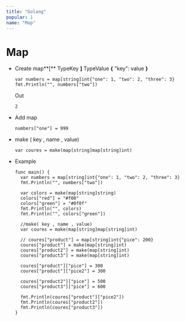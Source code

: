 ```yaml
---
title: "Golang"
popular: 1
name: "Map"
---
```


# Map

- Create map**[** TypeKey **]** TypeValue **{** "key": value **}**

  ```
  var numbers = map[string]int{"one": 1, "two": 2, "three": 3}
  fmt.Println("", numbers["two"])
  ```

  Out

  ```
  2
  ```

- Add map

  ```
  numbers["one"] = 999
  ```

- make ( key , name , value)

  ```
  var coures = make(map[string]map[string]int)
  ```

- Example

  ```
  func main() {
    var numbers = map[string]int{"one": 1, "two": 2, "three": 3}
    fmt.Println("", numbers["two"])

    var colors = make(map[string]string)
    colors["red"] = "#f00"
    colors["green"] = "#0f0f"
    fmt.Println("", colors)
    fmt.Println("", colors["green"])

    //make( key , name , value)
    var coures = make(map[string]map[string]int)

    // coures["product"] = map[string]int{"pice": 200}
    coures["product"] = make(map[string]int)
    coures["product2"] = make(map[string]int)
    coures["product3"] = make(map[string]int)

    coures["product"]["pice"] = 300
    coures["product"]["pice2"] = 300

    coures["product2"]["pice"] = 500
    coures["product3"]["pice"] = 600

    fmt.Println(coures["product"]["pice2"])
    fmt.Println(coures["product2"])
    fmt.Println(coures["product3"])
  }
  ```
